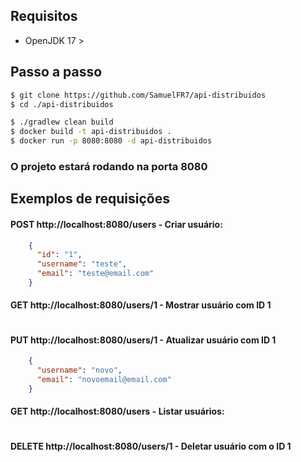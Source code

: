 ## Requisitos
- OpenJDK 17 >

## Passo a passo
```bash
$ git clone https://github.com/SamuelFR7/api-distribuidos
$ cd ./api-distribuidos
```

```bash
$ ./gradlew clean build
$ docker build -t api-distribuidos .
$ docker run -p 8080:8080 -d api-distribuidos
```

### O projeto estará rodando na porta 8080

## Exemplos de requisições
#### POST http://localhost:8080/users - Criar usuário:
```json
    {
      "id": "1",
      "username": "teste",
      "email": "teste@email.com"
    }
```

#### GET http://localhost:8080/users/1 - Mostrar usuário com ID 1
```json
```

#### PUT http://localhost:8080/users/1 - Atualizar usuário com ID 1
```json
    {
      "username": "novo",
      "email": "novoemail@email.com"
    }
```

#### GET http://localhost:8080/users - Listar usuários:
```json
```

#### DELETE http://localhost:8080/users/1 - Deletar usuário com o ID 1
```json
```

